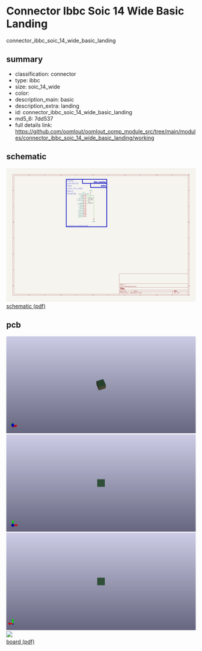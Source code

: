 # Connector Ibbc Soic 14 Wide Basic Landing  
connector_ibbc_soic_14_wide_basic_landing  
 
## summary 
* classification: connector
* type: ibbc
* size: soic_14_wide
* color: 
* description_main: basic
* description_extra: landing
* id: connector_ibbc_soic_14_wide_basic_landing
* md5_6: 7dd537
* full details link: https://github.com/oomlout/oomlout_oomp_module_src/tree/main/modules/connector_ibbc_soic_14_wide_basic_landing/working

## schematic  
![](kicad/current_version/working/working_schematic_600.png)  
[schematic (pdf)](kicad/current_version/working/working_schematic.pdf)  

## pcb  
![](kicad/current_version/working/working_3d_600.png) 
![](kicad/current_version/working/working_3d_front_600.png)  
![](kicad/current_version/working/working_3d_back_600.png)  
![](kicad/current_version/working/working_600.png)  
[board (pdf)](kicad/current_version/working/working.pdf)  




